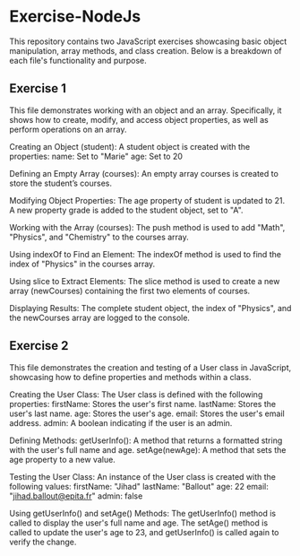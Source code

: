 # Exercise-NodeJs
This repository contains two JavaScript exercises showcasing basic object manipulation, array methods, and class creation. Below is a breakdown of each file's functionality and purpose.

## Exercise 1

This file demonstrates working with an object and an array. Specifically, it shows how to create, modify, and access object properties, as well as perform operations on an array.

Creating an Object (student):
A student object is created with the properties:
name: Set to "Marie"
age: Set to 20

Defining an Empty Array (courses):
An empty array courses is created to store the student’s courses.

Modifying Object Properties:
The age property of student is updated to 21.
A new property grade is added to the student object, set to "A".

Working with the Array (courses):
The push method is used to add "Math", "Physics", and "Chemistry" to the courses array.

Using indexOf to Find an Element:
The indexOf method is used to find the index of "Physics" in the courses array.

Using slice to Extract Elements:
The slice method is used to create a new array (newCourses) containing the first two elements of courses.

Displaying Results:
The complete student object, the index of "Physics", and the newCourses array are logged to the console.

## Exercise 2

This file demonstrates the creation and testing of a User class in JavaScript, showcasing how to define properties and methods within a class.

Creating the User Class:
The User class is defined with the following properties:
firstName: Stores the user's first name.
lastName: Stores the user's last name.
age: Stores the user's age.
email: Stores the user's email address.
admin: A boolean indicating if the user is an admin.

Defining Methods:
getUserInfo(): A method that returns a formatted string with the user's full name and age.
setAge(newAge): A method that sets the age property to a new value.

Testing the User Class:
An instance of the User class is created with the following values:
firstName: "Jihad"
lastName: "Ballout"
age: 22
email: "jihad.ballout@epita.fr"
admin: false

Using getUserInfo() and setAge() Methods:
The getUserInfo() method is called to display the user's full name and age.
The setAge() method is called to update the user's age to 23, and getUserInfo() is called again to verify the change.